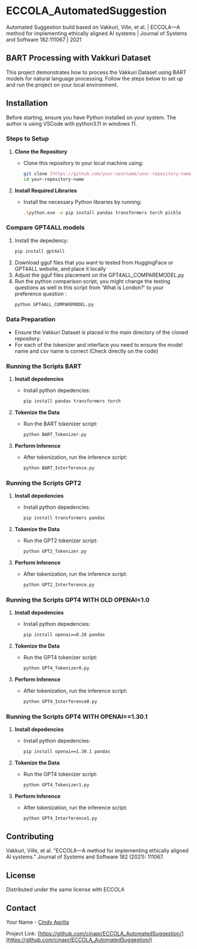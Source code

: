 # ECCOLA_AutomatedSuggestion
Automated Suggestion build based on Vakkuri, Ville, et al. | ECCOLA—A method for implementing ethically aligned AI systems | Journal of Systems and Software 182:111067 | 2021

## BART Processing with Vakkuri Dataset
This project demonstrates how to process the Vakkuri Dataset using BART models for natural language processing. Follow the steps below to set up and run the project on your local environment.

## Installation

Before starting, ensure you have Python installed on your system. The author is using VSCode with python3.11 in windows 11.

### Steps to Setup

1. **Clone the Repository**
   - Clone this repository to your local machine using:
     ```bash
     git clone [https://github.com/your-username/your-repository-name.git](https://github.com/cinapr/ECCOLA_AutomatedSuggestion.git)
     cd your-repository-name
     ```

2. **Install Required Libraries**
   - Install the necessary Python libraries by running:
     ```bash
     .\python.exe -m pip install pandas transformers torch pickle
     ```

### Compare GPT4ALL models
1. Install the depedency:
     ```bash
     pip install gpt4all
     ```
2. Download gguf files that you want to tested from HuggingFace or GPT4ALL website, and place it locally
3. Adjust the gguf files placement on the GPT4ALL_COMPAREMODEL.py
4. Run the python comparison script, you might change the testing questions as well in this script from 'What is London?' to your preference question :
     ```bash
   python GPT4ALL_COMPAREMODEL.py
     ```

### Data Preparation

- Ensure the Vakkuri Dataset is placed in the main directory of the cloned repository.
- For each of the tokenizer and interface you need to ensure the model name and csv name is correct (Check directly on the code)

### Running the Scripts BART
1. **Install depedencies**
   - Install python depedencies:
     ```bash
     pip install pandas transformers torch
     ```

2. **Tokenize the Data**
   - Run the BART tokenizer script:
     ```bash
     python BART_Tokenizer.py
     ```

3. **Perform Inference**
   - After tokenization, run the inference script:
     ```bash
     python BART_Interference.py
     ```

### Running the Scripts GPT2

1. **Install depedencies**
   - Install python depedencies:
     ```bash
     pip install transformers pandas
     ```

2. **Tokenize the Data**
   - Run the GPT2 tokenizer script:
     ```bash
     python GPT2_Tokenizer.py
     ```

3. **Perform Inference**
   - After tokenization, run the inference script:
     ```bash
     python GPT2_Interference.py
     ```

### Running the Scripts GPT4 WITH OLD OPENAI<1.0

1. **Install depedencies**
   - Install python depedencies:
     ```bash
     pip install openai==0.28 pandas
     ```

2. **Tokenize the Data**
   - Run the GPT4 tokenizer script:
     ```bash
     python GPT4_Tokenizer0.py
     ```

3. **Perform Inference**
   - After tokenization, run the inference script:
     ```bash
     python GPT4_Interference0.py
     ```

### Running the Scripts GPT4 WITH OPENAI==1.30.1

1. **Install depedencies**
   - Install python depedencies:
     ```bash
     pip install openai==1.30.1 pandas
     ```

2. **Tokenize the Data**
   - Run the GPT4 tokenizer script:
     ```bash
     python GPT4_Tokenizer1.py
     ```

3. **Perform Inference**
   - After tokenization, run the inference script:
     ```bash
     python GPT4_Interference1.py
     ```


## Contributing

Vakkuri, Ville, et al. "ECCOLA—A method for implementing ethically aligned AI systems." Journal of Systems and Software 182 (2021): 111067.

## License

Distributed under the same license with ECCOLA

## Contact

Your Name - [Cindy Aprilia](www.linkedin.com/in/apriliacindy)

Project Link: [https://github.com/cinapr/ECCOLA_AutomatedSuggestion/](https://github.com/cinapr/ECCOLA_AutomatedSuggestion/)


   
